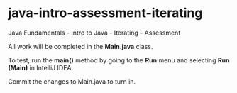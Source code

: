 # java-intro-assessment-iterating
Java Fundamentals - Intro to Java - Iterating - Assessment


All work will be completed in the __Main.java__ class. 

To test, run the __main()__ method by going to the __Run__ menu and selecting __Run (Main)__ in IntelliJ IDEA.

Commit the changes to Main.java to turn in. 
